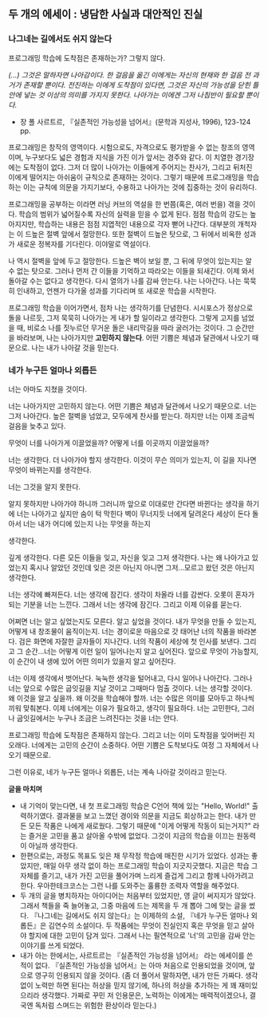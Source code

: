 ## 두 개의 에세이 : 냉담한 사실과 대안적인 진실

### 나그네는 길에서도 쉬지 않는다

프로그래밍 학습에 도착점은 존재하는가? 그렇지 않다.

*(...) 그것은 말하자면 나아감이다. 한 걸음을 옮긴 이에게는 자신의 현재와 한 걸음 전 과거가 존재할 뿐이다. 전진하는 이에게 도착점이 있다면, 그것은 자신의 가능성을 닫힌 틀 안에 넣는 것 이상의 의미를 가지지 못한다. 나아가는 이에겐 그저 나침반이 필요할 뿐이다.* 

- 장 폴 사르트르, 『실존적인 가능성을 넘어서』(문학과 지성사, 1996), 123-124 pp.

프로그래밍은 창작의 영역이다. 시험으로도, 자격으로도 평가받을 수 없는 창조의 영역이며, 누구보다도 넓은 경험과 지식을 가진 이가 앞서는 경주와 같다. 이 치열한 경기장에는 도착점이 없다. 그저 더 많이 나아가는 이들에게 주어지는 찬사가, 그리고 뒤처진 이에게 떨어지는 아쉬움이 규칙으로 존재하는 것이다. 그렇기 때문에 프로그래밍을 학습하는 이는 규칙에 의문을 가지기보다, 수용하고 나아가는 것에 집중하는 것이 유리하다.

프로그래밍을 공부하는 이라면 러닝 커브의 역설을 한 번쯤(혹은, 여러 번을) 겪을 것이다. 학습의 범위가 넓어질수록 자신의 실력을 믿을 수 없게 된다. 점점 학습의 강도는 높아지지만, 학습하는 내용은 점점 지엽적인 내용으로 각자 뻗어 나간다. 대부분의 개척자는 이 드높은 절벽 앞에서 절망한다. 또한 절벽이 드높은 탓으로, 그 뒤에서 비옥한 성과가 새로운 정복자를 기다린다. 이야말로 역설이다.

나 역시 절벽을 앞에 두고 절망한다. 드높은 벽이 보일 뿐, 그 뒤에 무엇이 있는지는 알 수 없는 탓으로. 그러나 먼저 간 이들을 기억하고 따라오는 이들을 되새긴다. 이제 와서 돌아갈 수는 없다고 생각한다. 다시 열의가 나를 감싸 안는다. 나는 나아간다. 나는 묵묵히 인내하고, 언젠가 다가올 성과를 기다리며 또 새로운 학습을 시작한다.

프로그래밍 학습을 이어가면서, 점차 나는 생각하기를 단념한다. 시시포스가 정상으로 돌을 나르듯, 그저 묵묵히 나아가는 게 내가 할 일이라고 생각한다. 그렇게 고지를 넘었을 때, 비로소 나를 짓누르던 무거운 돌은 내리막길을 따라 굴러가는 것이다. 그 순간만을 바라보며, 나는 나아가지만 **고민하지 않는다**. 어떤 기쁨은 체념과 달관에서 나오기 때문으로. 나는 내가 나아갈 것을 믿는다.



### 네가 누구든 얼마나 외롭든

너는 아마도 지쳤을 것이다.

너는 나아가지만 고민하지 않는다. 어떤 기쁨은 체념과 달관에서 나오기 때문으로. 너는 그저 나아간다. 높은 절벽을 넘었고, 모두에게 찬사를 받는다. 하지만 너는 이제 조금씩 걸음을 늦추고 있다.

무엇이 너를 나아가게 이끌었을까? 어떻게 너를 이곳까지 이끌었을까?

너는 생각한다. 더 나아가야 할지 생각한다. 이것이 무슨 의미가 있는지, 이 길을 지나면 무엇이 바뀌는지를 생각한다. 

너는 그것을 알지 못한다. 

알지 못하지만 나아가야 하니까 그러니까 앞으로 이대로만 간다면 바뀐다는 생각을 하기에 너는 나아가고 싶지만 숨이 턱 막힌다 벽이 무너지듯 너에게 달려온다 세상이 돈다 돌아서 너는 내가 어디에 있는지 나는 무엇을 하는지

생각한다.

깊게 생각한다. 다른 모든 이들을 잊고, 자신을 잊고 그저 생각한다. 나는 왜 나아가고 있었는지 혹시나 알았던 것인데 잊은 것은 아닌지 아니면 그저...모르고 왔던 것은 아닌지 생각한다.

너는 생각에 빠져든다. 너는 생각에 잠긴다. 생각이 차올라 너를 감싼다. 오롯이 혼자가 되는 기분을 너는 느낀다. 그래서 너는 생각에 잠긴다. 그리고 이제 이유를 묻는다.

어쩌면 너는 알고 싶었는지도 모른다. 알고 싶었을 것이다. 내가 무엇을 만들 수 있는지, 어떻게 내 창조물이 움직이는지. 너는 경이로운 마음으로 갓 태어난 너의 작품을 바라본다. 검은 화면에 자잘한 글자들이 지나간다. 너의 작품이 세상에 첫 인사를 보낸다. 그리고 그 순간...너는 어떻게 이런 일이 일어나는지 알고 싶어진다. 앞으로 무엇이 가능할지, 이 순간이 내 생에 있어 어떤 의미가 있을지 알고 싶어진다.

너는 이제 생각에서 벗어난다. 눅눅한 생각을 털어내고, 다시 일어나 나아간다. 그러나 너는 앞으로 수많은 굽잇길을 지날 것이고 그때마다 멈출 것이다. 너는 생각할 것이다. 왜 이것을 알고 싶을까. 왜 이것을 학습해야 할까. 너는 수많은 의미를 모아두고 하나씩 끼워 맞춰본다. 이제 너에게는 이유가 필요하고, 생각이 필요하다. 너는 고민한다, 그러나 굽잇길에서는 누구나 조금은 느려진다는 것을 너는 안다.

프로그래밍 학습에 도착점은 존재하지 않는다. 그리고 너는 이미 도착점을 잊어버린 지 오래다. 너에게는 고민의 순간이 소중하다. 어떤 기쁨은 도착보다도 여정 그 자체에서 나오기 때문으로. 

그런 이유로, 네가 누구든 얼마나 외롭든, 너는 계속 나아갈 것이라고 믿는다.



**글을 마치며**

- 내 기억이 맞는다면, 내 첫 프로그래밍 학습은 C언어 책에 있는 "Hello, World!" 출력하기였다. 결과물을 보고 느꼈던 경이와 의문을 지금도 회상하고는 한다. 
  내가 만든 모든 작품은 나에게 새로웠다. 그렇기 때문에 "이게 어떻게 작동이 되는거지?" 라는 즐거운 고민을 품고 살아올 수밖에 없었다. 그것이 지금의 학습을 이끄는 원동력이 아닐까 생각한다. 
- 한편으로는, 과정도 목표도 잊은 채 무작정 학습에 매진한 시기가 있었다. 성과는 좋았지만, 매일 아무 생각 없이 하는 프로그래밍 학습이 지긋지긋했다. 지금은 학습 그 자체를 즐기고, 내가 가진 고민을 풀어가며 느리게 즐겁게 그리고 함께 나아가려고 한다. 
  우아한테크코스는 그런 나를 도와주는 훌륭한 조력자 역할을 해주었다.
- 두 개의 글을 병치하자는 아이디어는 처음부터 있었지만, 영 글이 써지지가 않았다. 그래서 책들을 죽 늘어놓고, 그중 마음에 드는 제목을 두 개 뽑아 그에 맞는 글을 썼다. 『나그네는 길에서도 쉬지 않는다』는 이제하의 소설, 『네가 누구든 얼마나 외롭든』은 김연수의 소설이다. 두 작품에는 무엇이 진실인지 혹은 무엇을 믿고 살아야 할지에 대한 고민이 담겨 있다. 그래서 나는 필연적으로 '너'의 고민을 감싸 안는 이야기를 쓰게 되었다.
- 내가 아는 한에서는, 사르트르는 『실존적인 가능성을 넘어서』 라는 에세이를 쓴 적이 없다. 『실존적인 가능성을 넘어서』는 아마 처음으로 인용되었을 것이며, 앞으로 영구히 인용되지 않을 것이다. 
  (좀 더 풀어서 말하자면, 내가 만든 가짜다. 생각 없이 노력만 하면 된다는 허상을 믿지 않기에, 하나의 허상을 추가하는 게 꽤 재미있으리라 생각했다. 가짜로 꾸민 저 인용문은, 노력하는 이에게는 매력적이겠으나, 결국엔 독처럼 스며드는 위험한 환상이라 믿는다.)






